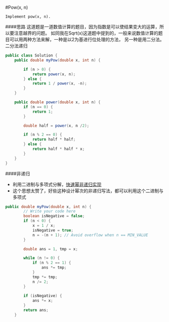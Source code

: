 #Pow(x, n)

	Implement pow(x, n).

####思路
	这道题是一道数值计算的题目，因为指数是可以使结果变大的运算，所以要注意越界的问题。
	如同我在Sqrt(x)这道题中提到的，一般来说数值计算的题目可以用两种方法来解，一种是以2为基进行位处理的方法，
	另一种是用二分法。
	二分法递归

```java
public class Solution {
    public double myPow(double x, int n) {

        if (n > 0) {
            return power(x, n);
        } else {
            return 1 / power(x, -n);
        }
    }

    public double power(double x, int n) {
        if (n == 0) {
            return 1;
        }

        double half = power(x, n /2);

        if (n % 2 == 0) {
            return half * half;
        } else {
            return half * half * x;
        }
    }
}
```
####非递归
- 利用二进制与多项式分解，[快速幂非递归实现](https://blog.csdn.net/include_not_found_/article/details/78238093)
- 这个思想太赞了，好些这种设计幂次的非递归写法，都可以利用这个二进制与多项式

```java
public double myPow(double x, int n) {
        // Write your code here
        boolean isNegative = false;
        if (n < 0) {
            x = 1 / x;
            isNegative = true;
            n = -(n + 1); // Avoid overflow when n == MIN_VALUE
        }

        double ans = 1, tmp = x;

        while (n != 0) {
            if (n % 2 == 1) {
                ans *= tmp;
            }
            tmp *= tmp;
            n /= 2;
        }
        
        if (isNegative) {
            ans *= x;
        }
        return ans;
    }
```

